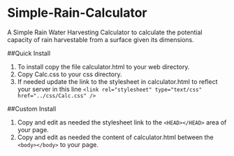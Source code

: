 Simple-Rain-Calculator
======================

A Simple Rain Water Harvesting Calculator to calculate the potential capacity of rain harvestable from a surface given its dimensions.

##Quick Install

1. To install copy the file calculator.html to your web directory.
2. Copy Calc.css to your css directory.
3. If needed update the link to the stylesheet in calculator.html to reflect your server in this line `<link rel="stylesheet" type="text/css" href="../css/Calc.css" />`


##Custom Install
1. Copy and edit as needed the stylesheet link to the `<HEAD></HEAD>` area of your page.
2. Copy and edit as needed the content of calculator.html between the `<body></body>` to your page.

